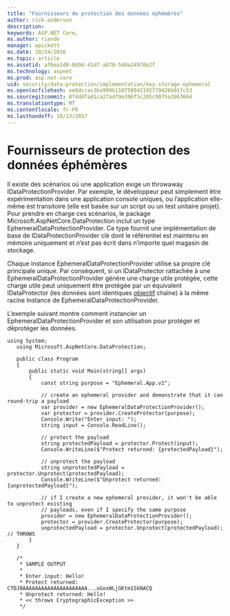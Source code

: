 ```yaml
---
title: "Fournisseurs de protection des données éphémères"
author: rick-anderson
description: 
keywords: ASP.NET Core,
ms.author: riande
manager: wpickett
ms.date: 10/14/2016
ms.topic: article
ms.assetid: af6ea1d0-0d9d-41df-a870-5dda24978e2f
ms.technology: aspnet
ms.prod: asp.net-core
uid: security/data-protection/implementation/key-storage-ephemeral
ms.openlocfilehash: ee8dccac3ba990b110758042192779426b01fc53
ms.sourcegitcommit: 8f4d4fad1ca27adf9e396f5c205c9875a3963664
ms.translationtype: MT
ms.contentlocale: fr-FR
ms.lasthandoff: 10/13/2017
---
```

# <a name="ephemeral-data-protection-providers"></a>Fournisseurs de protection des données éphémères

<a name="data-protection-implementation-key-storage-ephemeral"></a>

Il existe des scénarios où une application exige un throwaway IDataProtectionProvider. Par exemple, le développeur peut simplement être expérimentation dans une application console uniques, ou l’application elle-même est transitoire (elle est basée sur un script ou un test unitaire projet). Pour prendre en charge ces scénarios, le package Microsoft.AspNetCore.DataProtection inclut un type EphemeralDataProtectionProvider. Ce type fournit une implémentation de base de IDataProtectionProvider clé dont le référentiel est maintenu en mémoire uniquement et n’est pas écrit dans n’importe quel magasin de stockage.

Chaque instance EphemeralDataProtectionProvider utilise sa propre clé principale unique. Par conséquent, si un IDataProtector rattachée à une EphemeralDataProtectionProvider génère une charge utile protégée, cette charge utile peut uniquement être protégée par un équivalent IDataProtector (les données sont identiques [objectif](../consumer-apis/purpose-strings.md#data-protection-consumer-apis-purposes) chaîne) à la même racine Instance de EphemeralDataProtectionProvider.

L’exemple suivant montre comment instancier un EphemeralDataProtectionProvider et son utilisation pour protéger et déprotéger les données.

```none
using System;
   using Microsoft.AspNetCore.DataProtection;

   public class Program
   {
       public static void Main(string[] args)
       {
           const string purpose = "Ephemeral.App.v1";

           // create an ephemeral provider and demonstrate that it can round-trip a payload
           var provider = new EphemeralDataProtectionProvider();
           var protector = provider.CreateProtector(purpose);
           Console.Write("Enter input: ");
           string input = Console.ReadLine();

           // protect the payload
           string protectedPayload = protector.Protect(input);
           Console.WriteLine($"Protect returned: {protectedPayload}");

           // unprotect the payload
           string unprotectedPayload = protector.Unprotect(protectedPayload);
           Console.WriteLine($"Unprotect returned: {unprotectedPayload}");

           // if I create a new ephemeral provider, it won't be able to unprotect existing
           // payloads, even if I specify the same purpose
           provider = new EphemeralDataProtectionProvider();
           protector = provider.CreateProtector(purpose);
           unprotectedPayload = protector.Unprotect(protectedPayload); // THROWS
       }
   }

   /*
    * SAMPLE OUTPUT
    *
    * Enter input: Hello!
    * Protect returned: CfDJ8AAAAAAAAAAAAAAAAAAAAA...uGoxWLjGKtm1SkNACQ
    * Unprotect returned: Hello!
    * << throws CryptographicException >>
    */
   ```
